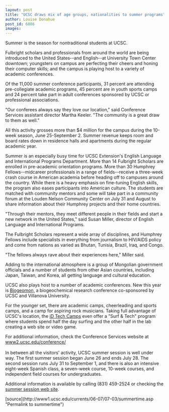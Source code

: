 ```yaml
---
layout: post
title: "UCSC draws mix of age groups, nationalities to summer programs"
author: Louise Donahue
post_id: 6086
images:
---
```


<a name="content" id="content"></a>
<p>
  Summer is the season for nontraditional students at UCSC.
</p>
<p>
  Fulbright scholars and professionals from around the world are being introduced to the United States--and English--at University Town Center downtown; youngsters on campus are perfecting their cheers and honing their computer skills; and the campus is playing host to a variety of academic conferences.
</p>
<p>
  Of the 11,000 summer conference participants, 31 percent are attending pre-collegiate academic programs, 45 percent are in youth sports camps and 24 percent take part in adult conferences sponsored by UCSC or professional associations.
</p>
<p>
  "Our conferees always say they love our location," said Conference Services assistant director Martha Keeler. "The community is a great draw to them as well."
</p>
<p>
  All this activity grosses more than $4 million for the campus during the 10-week season, June 25-September 2. Summer revenue keeps room and board rates down in residence halls and apartments during the regular academic year.
</p>
<p>
  Summer is an especially busy time for UCSC Extension's English Language and International Programs Department. More than 14 Fulbright Scholars are enrolled in pre-academic orientation programs. More than 30 Humphrey Fellows--midcareer professionals in a range of fields--receive a three-week crash course in American academia before heading off to campuses around the country. While there is a heavy emphasis on fine-tuning English skills, the program also eases participants into American culture. The students are matched with community mentors and some will take part in a community forum at the Louden Nelson Community Center on July 31 and August to share information about their Humphrey projects and their home countries.
</p>
<p>
  "Through their mentors, they meet different people in their fields and start a new network in the United States," said Susan Miller, director of English Language and International Programs.
</p>
<p>
  The Fulbright Scholars represent a wide array of disciplines, and Humphrey Fellows include specialists in everything from journalism to HIV/AIDS policy and come from nations as varied as Bhutan, Tunisia, Brazil, Iraq, and Congo.
</p>
<p>
  "The fellows always rave about their experiences here," Miller said.
</p>
<p>
  Adding to the international atmosphere is a group of Mongolian government officials and a number of students from other Asian countries, including Japan, Taiwan, and Korea, all getting language and cultural education.
</p>
<p>
  UCSC also plays host to a number of academic conferences. New this year is <a href="http://www3.villanova.edu/conferences/biogeomon2006">Biogeomon,</a> a biogeochemical research conference co-sponsored by UCSC and Villanova University.
</p>
<p>
  For the younger set, there are academic camps, cheerleading and sports camps, and a camp for aspiring rock musicians. Taking full advantage of UCSC's location, the <a href="http://www.internalDrive.com/">iD Tech Camps</a> even offer a "Surf &amp; Tech" program where students spend half the day surfing and the other half in the lab creating a web site or video game.
</p>
<p>
  For additional information, check the Conference Services website at <a href="http://www2.ucsc.edu/conference/">www2.ucsc.edu/conference/</a><br>
  <br>
  In between all the visitors' activity, UCSC summer session is well under way. The first summer session began June 26 and ends July 28. The second session runs July 31 to September 1, and there is also an intensive eight-week Spanish class, a seven-week course, 10-week courses, and independent field courses for undergraduates.
</p>
<p>
  Additional information is available by calling (831) 459-2524 or checking the <a href="http://summer.ucsc.edu/index.html">summer session web site</a>.
</p>
[source](http://www1.ucsc.edu/currents/06-07/07-03/summertime.asp "Permalink to summertime")
